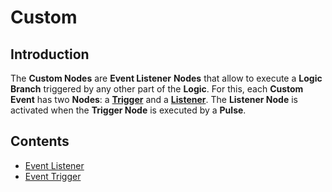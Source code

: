 
# Custom

## Introduction

The **Custom Nodes** are **Event Listener** **Nodes** that allow to execute a **Logic Branch** triggered by any other part of the **Logic**. For this, each **Custom Event** has two **Nodes**: a [**Trigger**](event-trigger.md) and a [**Listener**](event-listener.md). The **Listener Node** is activated when the **Trigger Node** is executed by a **Pulse**.

## Contents

* [Event Listener](event-listener.md)
* [Event Trigger](event-trigger.md)